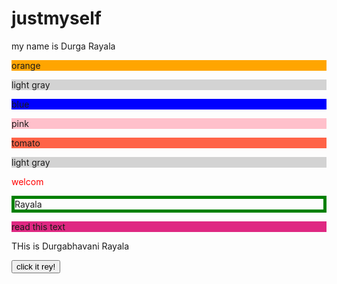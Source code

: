 # justmyself
<!DOCTYPE html>
<html>
<head>
	<title>School CSS</title>
<style>
body{
	background-image:url(rose.jpeg),url(background.jpg);
	background-repeat: no-repeat,repeat;
	background-attachment: auto;
	left-margin: 250px;
	background-size: 100px 200px;
	background-origin:content-box;
	background-blend-mode:darken;
	box-sizing: content-box;
}
.myname{
	background-clip:"content-box";
	text-shadow: pink;
}
background-repeat: no-repeat;
</style>

</head>
<body>
	<p id="myname" style="text-shadow:pink"> my name is Durga Rayala </p>
<p style="background-color:orange">orange</p>
<p style="background-color:lightgray">light gray</p>
<p style="background-color:blue">blue</p>
<p style="background-color:pink">pink</p>
<p style="background-color:tomato">tomato</p>
<p style="background-color:lightgray">light gray</p>
<p style="color:red">welcom</p>
<p style="border:5px solid green;">Rayala</p>
<p style="background-color:rgb(223, 40, 130)">read this text </p>
<p id = "rayala" > THis is Durgabhavani Rayala</p>
<button onclick = "bhavani()"> click it rey!</button>
</body>
</html>
